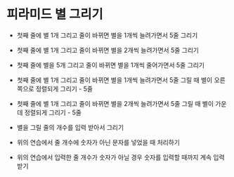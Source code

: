 # 피라미드 별 그리기

- 첫째 줄에 별 1개 그리고 줄이 바뀌면 별을 1개씩 늘려가면서 5줄 그리기

- 첫째 줄에 별 1개 그리고 줄이 바뀌면 별을 2개씩 늘려가면서 5줄 그리기

- 첫째 줄에 별을 5개 그리고 줄이 바뀌면 별을 1개씩 줄어가면서 5줄 그리기

- 첫째 줄에 별 1개 그리고 줄이 바뀌면 별을 1개씩 늘려가면서 5줄 그릴 때 별이 오른쪽으로 정렬되게 그리기 - 5줄

- 첫째 줄에 별 1개 그리고 줄이 바뀌면 별을 2개씩 늘려가면서 5줄 그릴 때 별이 가운데 정렬되게 그리기 - 5줄

- 별을 그릴 줄의 개수를 입력 받아서 그리기

- 위의 연습에서 줄 개수에 숫자가 아닌 문자를 넣었을 때 처리하기

- 위의 연습에서 입력한 줄 개수가 숫자가 아닐 경우 숫자를 입력할 때까지 계속 입력 받기